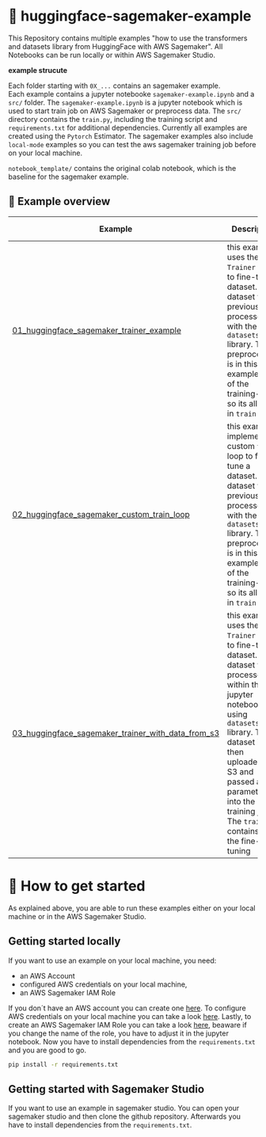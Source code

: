 # 🤗 huggingface-sagemaker-example

This Repository contains multiple examples "how to use the transformers and datasets library from HuggingFace with AWS Sagemaker". All Notebooks can be run locally or within AWS Sagemaker Studio.

**example strucute**

Each folder starting with `0X_...` contains an sagemaker example.  
Each example contains a jupyter notebooke `sagemaker-example.ipynb` and a `src/` folder. The `sagemaker-example.ipynb` is a jupyter notebook which is used to start train job on AWS Sagemaker or preprocess data. The `src/` directory contains the `train.py`, including the training script and `requirements.txt` for additional dependencies. Currently all examples are created using the `Pytorch` Estimator. The sagemaker examples also include `local-mode` examples so you can test the aws sagemaker training job before on your local machine.

`notebook_template/` contains the original colab notebook, which is the baseline for the sagemaker example.

## 🌁 Example overview

| Example                                                                                                                                                                        | Description                                                                                                                                                                                                                                                                    | notebook-link                                                                                                                                             |
| ------------------------------------------------------------------------------------------------------------------------------------------------------------------------------ | ------------------------------------------------------------------------------------------------------------------------------------------------------------------------------------------------------------------------------------------------------------------------------ | --------------------------------------------------------------------------------------------------------------------------------------------------------- |
| [01_huggingface_sagemaker_trainer_example](https://github.com/philschmid/huggingface-sagemaker-example/tree/main/01_huggingface_sagemaker_trainer_example)                     | this example uses the `Trainer` class to fine-tune a dataset. The dataset was previously processed with the `datasets` library. The preprocessing is in this example part of the training-job, so its all done in `train.py`                                                   | [here](https://github.com/philschmid/huggingface-sagemaker-example/blob/main/01_huggingface_sagemaker_trainer_example/sagemaker-notebook.ipynb)           |
| [02_huggingface_sagemaker_custom_train_loop](https://github.com/philschmid/huggingface-sagemaker-example/tree/main/02_huggingface_sagemaker_custom_train_loop)                 | this example implements a custom `train` loop to fine-tune a dataset. The dataset was previously processed with the `datasets` library. The preprocessing is in this example part of the training-job, so its all done in `train.py`                                           | [here](https://github.com/philschmid/huggingface-sagemaker-example/blob/main/02_huggingface_sagemaker_custom_train_loop/sagemaker-notebook.ipynb)         |
| [03_huggingface_sagemaker_trainer_with_data_from_s3](https://github.com/philschmid/huggingface-sagemaker-example/tree/main/03_huggingface_sagemaker_trainer_with_data_from_s3) | this example uses the `Trainer` class to fine-tune a dataset. The dataset was processed within the jupyter notebook using `datasets` library. The dataset is then uploaded to S3 and passed as a parameter into the training job. The `train.py` contains only the fine-tuning | [here](https://github.com/philschmid/huggingface-sagemaker-example/blob/main/03_huggingface_sagemaker_trainer_with_data_from_s3/sagemaker-notebook.ipynb) |

# 🚀 How to get started

As explained above, you are able to run these examples either on your local machine or in the AWS Sagemaker Studio.

## Getting started locally

If you want to use an example on your local machine, you need:

- an AWS Account
- configured AWS credentials on your local machine,
- an AWS Sagemaker IAM Role

If you don´t have an AWS account you can create one [here](https://portal.aws.amazon.com/billing/signup?nc2=h_ct&src=header_signup&redirect_url=https%3A%2F%2Faws.amazon.com%2Fregistration-confirmation#/start). To configure AWS credentials on your local machine you can take a look [here](https://docs.aws.amazon.com/cli/latest/userguide/cli-configure-quickstart.html). Lastly, to create an AWS Sagemaker IAM Role you can take a look [here](https://docs.aws.amazon.com/sagemaker/latest/dg/sagemaker-roles.html), beaware if you change the name of the role, you have to adjust it in the jupyter notebook. Now you have to install dependencies from the `requirements.txt` and you are good to go.

```bash
pip install -r requirements.txt
```

## Getting started with Sagemaker Studio

If you want to use an example in sagemaker studio. You can open your sagemaker studio and then clone the github repository. Afterwards you have to install dependencies from the `requirements.txt`.
